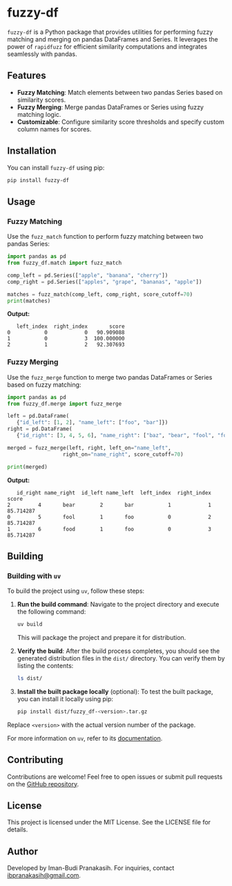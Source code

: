# fuzzy-df

`fuzzy-df` is a Python package that provides utilities for performing fuzzy matching and merging on pandas DataFrames and Series. It leverages the power of `rapidfuzz` for efficient similarity computations and integrates seamlessly with pandas.

## Features

- **Fuzzy Matching**: Match elements between two pandas Series based on similarity scores.
- **Fuzzy Merging**: Merge pandas DataFrames or Series using fuzzy matching logic.
- **Customizable**: Configure similarity score thresholds and specify custom column names for scores.

## Installation

You can install `fuzzy-df` using pip:

```bash
pip install fuzzy-df
```

## Usage

### Fuzzy Matching

Use the `fuzz_match` function to perform fuzzy matching between two pandas Series:

```python
import pandas as pd
from fuzzy_df.match import fuzz_match

comp_left = pd.Series(["apple", "banana", "cherry"])
comp_right = pd.Series(["apples", "grape", "bananas", "apple"])

matches = fuzz_match(comp_left, comp_right, score_cutoff=70)
print(matches)
```

**Output:**

```
   left_index  right_index       score
0           0            0   90.909088
1           0            3  100.000000
2           1            2   92.307693

```

### Fuzzy Merging

Use the `fuzz_merge` function to merge two pandas DataFrames or Series based on fuzzy matching:

```python
import pandas as pd
from fuzzy_df.merge import fuzz_merge

left = pd.DataFrame(
   {"id_left": [1, 2], "name_left": ["foo", "bar"]})
right = pd.DataFrame(
   {"id_right": [3, 4, 5, 6], "name_right": ["baz", "bear", "fool", "food"]})

merged = fuzz_merge(left, right, left_on="name_left",
                  right_on="name_right", score_cutoff=70)

print(merged)
```

**Output:**

```
   id_right name_right  id_left name_left  left_index  right_index      score
2         4       bear        2       bar           1            1  85.714287
0         5       fool        1       foo           0            2  85.714287
1         6       food        1       foo           0            3  85.714287
```

## Building

### Building with `uv`

To build the project using `uv`, follow these steps:

1. **Run the build command**: Navigate to the project directory and execute the following command:

   ```bash
   uv build
   ```

   This will package the project and prepare it for distribution.

2. **Verify the build**: After the build process completes, you should see the generated distribution files in the `dist/` directory. You can verify them by listing the contents:

   ```bash
   ls dist/
   ```

3. **Install the built package locally** (optional): To test the built package, you can install it locally using pip:

   ```bash
   pip install dist/fuzzy_df-<version>.tar.gz
   ```

Replace `<version>` with the actual version number of the package.

For more information on `uv`, refer to its [documentation](https://github.com/ultraviolet/uv).

## Contributing

Contributions are welcome! Feel free to open issues or submit pull requests on the [GitHub repository](https://github.com/ibpme/fuzzy-df).

## License

This project is licensed under the MIT License. See the LICENSE file for details.

## Author

Developed by Iman-Budi Pranakasih. For inquiries, contact [ibpranakasih@gmail.com](mailto:ibpranakasih@gmail.com).
